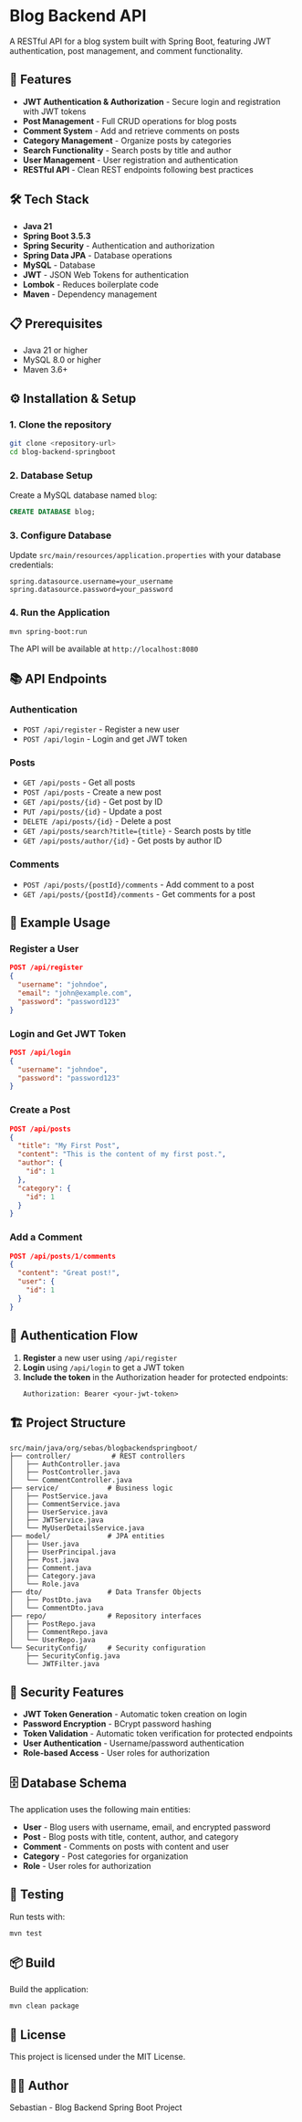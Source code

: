 # Blog Backend API

A RESTful API for a blog system built with Spring Boot, featuring JWT authentication, post management, and comment functionality.

## 🚀 Features

- **JWT Authentication & Authorization** - Secure login and registration with JWT tokens
- **Post Management** - Full CRUD operations for blog posts
- **Comment System** - Add and retrieve comments on posts
- **Category Management** - Organize posts by categories
- **Search Functionality** - Search posts by title and author
- **User Management** - User registration and authentication
- **RESTful API** - Clean REST endpoints following best practices

## 🛠️ Tech Stack

- **Java 21**
- **Spring Boot 3.5.3**
- **Spring Security** - Authentication and authorization
- **Spring Data JPA** - Database operations
- **MySQL** - Database
- **JWT** - JSON Web Tokens for authentication
- **Lombok** - Reduces boilerplate code
- **Maven** - Dependency management

## 📋 Prerequisites

- Java 21 or higher
- MySQL 8.0 or higher
- Maven 3.6+

## ⚙️ Installation & Setup

### 1. Clone the repository
```bash
git clone <repository-url>
cd blog-backend-springboot
```

### 2. Database Setup
Create a MySQL database named `blog`:
```sql
CREATE DATABASE blog;
```

### 3. Configure Database
Update `src/main/resources/application.properties` with your database credentials:
```properties
spring.datasource.username=your_username
spring.datasource.password=your_password
```

### 4. Run the Application
```bash
mvn spring-boot:run
```

The API will be available at `http://localhost:8080`

## 📚 API Endpoints

### Authentication
- `POST /api/register` - Register a new user
- `POST /api/login` - Login and get JWT token

### Posts
- `GET /api/posts` - Get all posts
- `POST /api/posts` - Create a new post
- `GET /api/posts/{id}` - Get post by ID
- `PUT /api/posts/{id}` - Update a post
- `DELETE /api/posts/{id}` - Delete a post
- `GET /api/posts/search?title={title}` - Search posts by title
- `GET /api/posts/author/{id}` - Get posts by author ID

### Comments
- `POST /api/posts/{postId}/comments` - Add comment to a post
- `GET /api/posts/{postId}/comments` - Get comments for a post

## 📝 Example Usage

### Register a User
```json
POST /api/register
{
  "username": "johndoe",
  "email": "john@example.com",
  "password": "password123"
}
```

### Login and Get JWT Token
```json
POST /api/login
{
  "username": "johndoe",
  "password": "password123"
}
```

### Create a Post
```json
POST /api/posts
{
  "title": "My First Post",
  "content": "This is the content of my first post.",
  "author": {
    "id": 1
  },
  "category": {
    "id": 1
  }
}
```

### Add a Comment
```json
POST /api/posts/1/comments
{
  "content": "Great post!",
  "user": {
    "id": 1
  }
}
```

## 🔐 Authentication Flow

1. **Register** a new user using `/api/register`
2. **Login** using `/api/login` to get a JWT token
3. **Include the token** in the Authorization header for protected endpoints:
   ```
   Authorization: Bearer <your-jwt-token>
   ```

## 🏗️ Project Structure

```
src/main/java/org/sebas/blogbackendspringboot/
├── controller/          # REST controllers
│   ├── AuthController.java
│   ├── PostController.java
│   └── CommentController.java
├── service/            # Business logic
│   ├── PostService.java
│   ├── CommentService.java
│   ├── UserService.java
│   ├── JWTService.java
│   └── MyUserDetailsService.java
├── model/              # JPA entities
│   ├── User.java
│   ├── UserPrincipal.java
│   ├── Post.java
│   ├── Comment.java
│   ├── Category.java
│   └── Role.java
├── dto/                # Data Transfer Objects
│   ├── PostDto.java
│   └── CommentDto.java
├── repo/               # Repository interfaces
│   ├── PostRepo.java
│   ├── CommentRepo.java
│   └── UserRepo.java
└── SecurityConfig/     # Security configuration
    ├── SecurityConfig.java
    └── JWTFilter.java
```

## 🔐 Security Features

- **JWT Token Generation** - Automatic token creation on login
- **Password Encryption** - BCrypt password hashing
- **Token Validation** - Automatic token verification for protected endpoints
- **User Authentication** - Username/password authentication
- **Role-based Access** - User roles for authorization

## 🗄️ Database Schema

The application uses the following main entities:
- **User** - Blog users with username, email, and encrypted password
- **Post** - Blog posts with title, content, author, and category
- **Comment** - Comments on posts with content and user
- **Category** - Post categories for organization
- **Role** - User roles for authorization

## 🧪 Testing

Run tests with:
```bash
mvn test
```

## 📦 Build

Build the application:
```bash
mvn clean package
```
## 📄 License

This project is licensed under the MIT License.

## 👨‍💻 Author

Sebastian - Blog Backend Spring Boot Project 